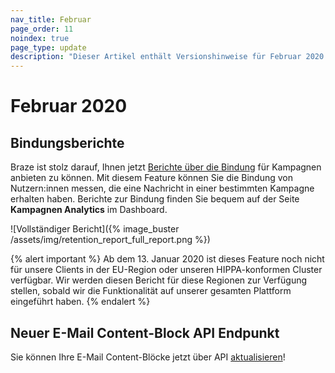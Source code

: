 ```yaml
---
nav_title: Februar
page_order: 11
noindex: true
page_type: update
description: "Dieser Artikel enthält Versionshinweise für Februar 2020."
---
```

# Februar 2020

## Bindungsberichte

Braze ist stolz darauf, Ihnen jetzt [Berichte über die Bindung]({{site.baseurl}}/user_guide/analytics/reporting/retention_reports/) für Kampagnen anbieten zu können. Mit diesem Feature können Sie die Bindung von Nutzern:innen messen, die eine Nachricht in einer bestimmten Kampagne erhalten haben. Berichte zur Bindung finden Sie bequem auf der Seite **Kampagnen Analytics** im Dashboard. 

![Vollständiger Bericht]({% image_buster /assets/img/retention_report_full_report.png %})

{% alert important %}
Ab dem 13\. Januar 2020 ist dieses Feature noch nicht für unsere Clients in der EU-Region oder unseren HIPPA-konformen Cluster verfügbar. Wir werden diesen Bericht für diese Regionen zur Verfügung stellen, sobald wir die Funktionalität auf unserer gesamten Plattform eingeführt haben.
{% endalert %}

## Neuer E-Mail Content-Block API Endpunkt

Sie können Ihre E-Mail Content-Blöcke jetzt über API [aktualisieren]({{site.baseurl}}/api/endpoints/templates/content_blocks_templates/post_update_content_block/)!

